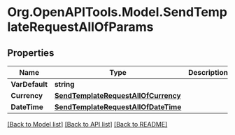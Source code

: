 # Org.OpenAPITools.Model.SendTemplateRequestAllOfParams

## Properties

Name | Type | Description | Notes
------------ | ------------- | ------------- | -------------
**VarDefault** | **string** |  | [optional] 
**Currency** | [**SendTemplateRequestAllOfCurrency**](SendTemplateRequestAllOfCurrency.md) |  | [optional] 
**DateTime** | [**SendTemplateRequestAllOfDateTime**](SendTemplateRequestAllOfDateTime.md) |  | [optional] 

[[Back to Model list]](../README.md#documentation-for-models) [[Back to API list]](../README.md#documentation-for-api-endpoints) [[Back to README]](../README.md)

